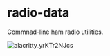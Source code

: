 # radio-data

Commnad-line ham radio utilities.

![alacritty_yrKTr2NJcs](https://github.com/Basicprogrammer10/radio-data/assets/50306817/9b9732b7-2394-4253-ba18-6784e696aa80)

